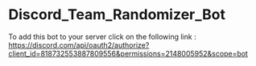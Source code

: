 # Discord_Team_Randomizer_Bot
To add this bot to your server click on the following link :
https://discord.com/api/oauth2/authorize?client_id=818732553887809556&permissions=2148005952&scope=bot
